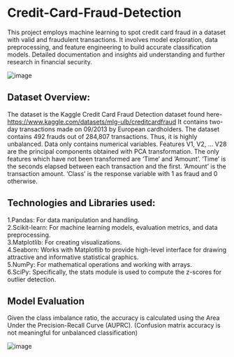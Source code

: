 # Credit-Card-Fraud-Detection
This project employs machine learning to spot credit card fraud in a dataset with valid and fraudulent transactions. It involves model exploration, data preprocessing, and feature engineering to build accurate classification models. Detailed documentation and insights aid understanding and further research in financial security.

![image](https://github.com/b-kashyap/Credit-Card-Fraud-Detection/assets/155677382/a11f62b9-e8cf-4f87-ae19-80dd2fbb1095)

## Dataset Overview:
The dataset is the Kaggle Credit Card Fraud Detection dataset found here-https://www.kaggle.com/datasets/mlg-ulb/creditcardfraud
It contains two-day transactions made on 09/2013 by European cardholders. The dataset contains 492 frauds out of 284,807 transactions. Thus, it is highly unbalanced. Data only contains numerical variables. Features V1, V2, … V28 are the principal components obtained with PCA transformation. The only features which have not been transformed are ‘Time’ and ‘Amount’. ‘Time’ is the seconds elapsed between each transaction and the first. ‘Amount’ is the transaction amount. ‘Class’ is the response variable with 1 as fraud and 0 otherwise.

## Technologies and Libraries used:
1.Pandas: For data manipulation and handling.<br>
2.Scikit-learn: For machine learning models, evaluation metrics, and data preprocessing.<br>
3.Matplotlib: For creating visualizations.<br>
4.Seaborn: Works with Matplotlib to provide high-level interface for drawing attractive and informative statistical graphics.<br>
5.NumPy: For mathematical operations and working with arrays.<br>
6.SciPy: Specifically, the stats module is used to compute the z-scores for outlier detection.<br>

## Model Evaluation
Given the class imbalance ratio, the accuracy is calculated using the Area Under the Precision-Recall Curve (AUPRC). (Confusion matrix accuracy is not meaningful for unbalanced classification)

![image](https://github.com/b-kashyap/Credit-Card-Fraud-Detection/assets/155677382/393aa8a2-31ea-4500-bb56-15509bc6456b)


